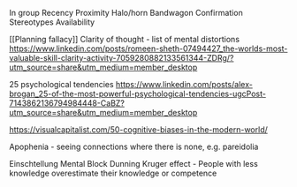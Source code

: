In group
Recency
Proximity
Halo/horn
Bandwagon
Confirmation
Stereotypes
Availability

[[Planning fallacy]]
Clarity of thought - list of mental distortions
https://www.linkedin.com/posts/romeen-sheth-07494427_the-worlds-most-valuable-skill-clarity-activity-7059280882133561344-ZDRg/?utm_source=share&utm_medium=member_desktop

25 psychological tendencies
https://www.linkedin.com/posts/alex-brogan_25-of-the-most-powerful-psychological-tendencies-ugcPost-7143862136794984448-CaBZ?utm_source=share&utm_medium=member_desktop

https://visualcapitalist.com/50-cognitive-biases-in-the-modern-world/

Apophenia - seeing connections where there is none, e.g. pareidolia

Einschtellung Mental Block
Dunning Kruger effect - People with less knowledge overestimate their knowledge or competence